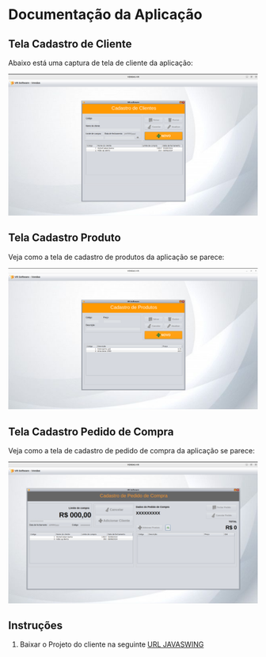 # Documentação da Aplicação

## Tela Cadastro de Cliente

Abaixo está uma captura de tela de cliente da aplicação:

![Cadastro de cliente](docs/images/cadastro-cliente.png)

## Tela Cadastro Produto

Veja como a tela de cadastro de produtos da aplicação se parece:

![cadastro de produto](docs/images/cadastro-produto.png)

## Tela Cadastro Pedido de Compra

Veja como a tela de cadastro de pedido de compra da aplicação se parece:

![cadastro de produto](docs/images/pedido-compra.png)

## Instruções

1. Baixar o Projeto do cliente na seguinte [URL JAVASWING](https://github.com/michelladambento/Vendas-VR)
